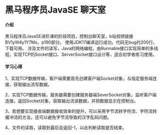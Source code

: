 # 黑马程序员JavaSE 聊天室
#### 介绍
黑马程序员JavaSE进阶课的阶段项目，控制台聊天室，b站视频链接BV1yW4y1Y7Ms，p190部分。 使用JDK17编译运行成功，代码无bug约200行，下载可用。 涉及文件的读写，Java的网络编程，由Runnable接口实现简单的多线程，实现TCP的Socket接口、ServerSocket接口设计等，适合初学者练习使用。
#### 学习心得
1、实现TCP数据传输，客户端需要首先创建客户端Socket对象，与指定服务端连接，获取输出流写数据。

2、实现TCP数据传输，服务器需要创建服务器端SeverSocket对象，监听客户端连接，返回Socket对象，获取输出流读数据，并把数据显示在控制台。

3、若想要实现接收端数据接收效率的提升，可以采用字节流转字符流、字符流转缓冲流的方法，还可以避免字节流导致的汉字乱码问题。

4、文件的读取，读取到最后会返回-1，以此判断读取是否结束。
